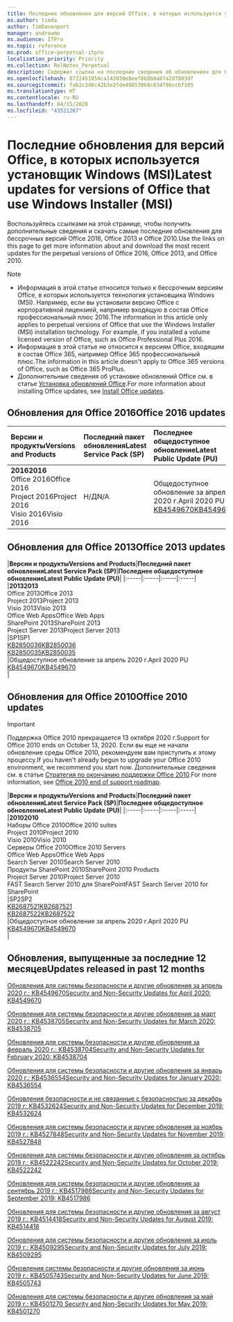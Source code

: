 ```yaml
---
title: Последние обновления для версий Office, в которых используется установщик Windows (MSI)
ms.author: timda
author: TimDavenport
manager: andrewmo
ms.audience: ITPro
ms.topic: reference
ms.prod: office-perpetual-itpro
localization_priority: Priority
ms.collection: RelNotes_Perpetual
description: Содержит ссылки на последние сведения об обновлениях для бессрочных версий Office 2016, Office 2013 и Office 2010 для ИТ-специалистов
ms.openlocfilehash: 0722451054ca143930e8eef868b8a87a2d7803df
ms.sourcegitcommit: fab2c3d8c42b3e2fde49853068c834f96ccbf105
ms.translationtype: HT
ms.contentlocale: ru-RU
ms.lasthandoff: 04/15/2020
ms.locfileid: "43521267"
---
```

# <a name="latest-updates-for-versions-of-office-that-use-windows-installer-msi"></a><span data-ttu-id="8f041-103">Последние обновления для версий Office, в которых используется установщик Windows (MSI)</span><span class="sxs-lookup"><span data-stu-id="8f041-103">Latest updates for versions of Office that use Windows Installer (MSI)</span></span>

<span data-ttu-id="8f041-104">Воспользуйтесь ссылками на этой странице, чтобы получить дополнительные сведения и скачать самые последние обновления для бессрочных версий Office 2016, Office 2013 и Office 2010.</span><span class="sxs-lookup"><span data-stu-id="8f041-104">Use the links on this page to get more information about and download the most recent updates for the perpetual versions of Office 2016, Office 2013, and Office 2010.</span></span>
  
 
> [!NOTE]
> - <span data-ttu-id="8f041-p101">Информация в этой статье относится только к бессрочным версиям Office, в которых используется технология установщика Windows (MSI). Например, если вы установили версию Office с корпоративной лицензией, например входящую в состав Office профессиональный плюс 2016.</span><span class="sxs-lookup"><span data-stu-id="8f041-p101">The information in this article only applies to perpetual versions of Office that use the Windows Installer (MSI) installation technology. For example, if you installed a volume licensed version of Office, such as Office Professional Plus 2016.</span></span>
> - <span data-ttu-id="8f041-107">Информация в этой статье не относится к версиям Office, входящим в состав Office 365, например Office 365 профессиональный плюс.</span><span class="sxs-lookup"><span data-stu-id="8f041-107">The information in this article doesn't apply to Office 365 versions of Office, such as Office 365 ProPlus.</span></span>
> - <span data-ttu-id="8f041-108">Дополнительные сведения об установке обновлений Office см. в статье [Установка обновлений Office](https://support.office.com/article/2ab296f3-7f03-43a2-8e50-46de917611c5).</span><span class="sxs-lookup"><span data-stu-id="8f041-108">For more information about installing Office updates, see [Install Office updates](https://support.office.com/article/2ab296f3-7f03-43a2-8e50-46de917611c5).</span></span> 


## <a name="office-2016-updates"></a><span data-ttu-id="8f041-109">Обновления для Office 2016</span><span class="sxs-lookup"><span data-stu-id="8f041-109">Office 2016 updates</span></span>

|<span data-ttu-id="8f041-110">**Версии и продукты**</span><span class="sxs-lookup"><span data-stu-id="8f041-110">**Versions and Products**</span></span>|<span data-ttu-id="8f041-111">**Последний пакет обновления**</span><span class="sxs-lookup"><span data-stu-id="8f041-111">**Latest Service Pack (SP)**</span></span>|<span data-ttu-id="8f041-112">**Последнее общедоступное обновление**</span><span class="sxs-lookup"><span data-stu-id="8f041-112">**Latest Public Update (PU)**</span></span>|
|:-----|:-----|:-----|
|<span data-ttu-id="8f041-113">**2016**</span><span class="sxs-lookup"><span data-stu-id="8f041-113">**2016**</span></span> <br/> <span data-ttu-id="8f041-114">Office 2016</span><span class="sxs-lookup"><span data-stu-id="8f041-114">Office 2016</span></span>  <br/> <span data-ttu-id="8f041-115">Project 2016</span><span class="sxs-lookup"><span data-stu-id="8f041-115">Project 2016</span></span>  <br/> <span data-ttu-id="8f041-116">Visio 2016</span><span class="sxs-lookup"><span data-stu-id="8f041-116">Visio 2016</span></span>  <br/> |<span data-ttu-id="8f041-117">Н/Д</span><span class="sxs-lookup"><span data-stu-id="8f041-117">N/A</span></span>  <br/> |<span data-ttu-id="8f041-118">Общедоступное обновление за апрель 2020 г.</span><span class="sxs-lookup"><span data-stu-id="8f041-118">April 2020 PU</span></span>  <br/> [<span data-ttu-id="8f041-119">KB4549670</span><span class="sxs-lookup"><span data-stu-id="8f041-119">KB4549670</span></span>](https://support.microsoft.com/help/4549670) <br/> |
   
## <a name="office-2013-updates"></a><span data-ttu-id="8f041-120">Обновления для Office 2013</span><span class="sxs-lookup"><span data-stu-id="8f041-120">Office 2013 updates</span></span>

|<span data-ttu-id="8f041-121">**Версии и продукты**</span><span class="sxs-lookup"><span data-stu-id="8f041-121">**Versions and Products**</span></span>|<span data-ttu-id="8f041-122">**Последний пакет обновления**</span><span class="sxs-lookup"><span data-stu-id="8f041-122">**Latest Service Pack (SP)**</span></span>|<span data-ttu-id="8f041-123">**Последнее общедоступное обновление**</span><span class="sxs-lookup"><span data-stu-id="8f041-123">**Latest Public Update (PU)**</span></span>|
|:-----|:-----|:-----|:-----|
|<span data-ttu-id="8f041-124">**2013**</span><span class="sxs-lookup"><span data-stu-id="8f041-124">**2013**</span></span> <br/> <span data-ttu-id="8f041-125">Office 2013</span><span class="sxs-lookup"><span data-stu-id="8f041-125">Office 2013</span></span>  <br/> <span data-ttu-id="8f041-126">Project 2013</span><span class="sxs-lookup"><span data-stu-id="8f041-126">Project 2013</span></span>  <br/> <span data-ttu-id="8f041-127">Visio 2013</span><span class="sxs-lookup"><span data-stu-id="8f041-127">Visio 2013</span></span>  <br/> <span data-ttu-id="8f041-128">Office Web Apps</span><span class="sxs-lookup"><span data-stu-id="8f041-128">Office Web Apps</span></span>  <br/> <span data-ttu-id="8f041-129">SharePoint 2013</span><span class="sxs-lookup"><span data-stu-id="8f041-129">SharePoint 2013</span></span>  <br/> <span data-ttu-id="8f041-130">Project Server 2013</span><span class="sxs-lookup"><span data-stu-id="8f041-130">Project Server 2013</span></span>  <br/> |<span data-ttu-id="8f041-131">SP1</span><span class="sxs-lookup"><span data-stu-id="8f041-131">SP1</span></span> <br/> [<span data-ttu-id="8f041-132">KB2850036</span><span class="sxs-lookup"><span data-stu-id="8f041-132">KB2850036</span></span>](https://support.microsoft.com/kb/2850036) <br/>[<span data-ttu-id="8f041-133">KB2850035</span><span class="sxs-lookup"><span data-stu-id="8f041-133">KB2850035</span></span>](https://support.microsoft.com/kb/2850035) <br/> |<span data-ttu-id="8f041-134">Общедоступное обновление за апрель 2020 г.</span><span class="sxs-lookup"><span data-stu-id="8f041-134">April 2020 PU</span></span>  <br/> [<span data-ttu-id="8f041-135">KB4549670</span><span class="sxs-lookup"><span data-stu-id="8f041-135">KB4549670</span></span>](https://support.microsoft.com/help/4549670) <br/> |
   
## <a name="office-2010-updates"></a><span data-ttu-id="8f041-136">Обновления для Office 2010</span><span class="sxs-lookup"><span data-stu-id="8f041-136">Office 2010 updates</span></span>
> [!IMPORTANT]
<span data-ttu-id="8f041-137">Поддержка Office 2010 прекращается 13 октября 2020 г.</span><span class="sxs-lookup"><span data-stu-id="8f041-137">Support for Office 2010 ends on October 13, 2020.</span></span> <span data-ttu-id="8f041-138">Если вы еще не начали обновление среды Office 2010, рекомендуем вам приступить к этому процессу.</span><span class="sxs-lookup"><span data-stu-id="8f041-138">If you haven't already begun to upgrade your Office 2010 environment, we recommend you start now.</span></span> <span data-ttu-id="8f041-139">Дополнительные сведения см. в статье [Стратегия по окончанию поддержки Office 2010](https://docs.microsoft.com/DeployOffice/office-2010-end-support-roadmap).</span><span class="sxs-lookup"><span data-stu-id="8f041-139">For more information, see [Office 2010 end of support roadmap](https://docs.microsoft.com/DeployOffice/office-2010-end-support-roadmap).</span></span>

|<span data-ttu-id="8f041-140">**Версии и продукты**</span><span class="sxs-lookup"><span data-stu-id="8f041-140">**Versions and Products**</span></span>|<span data-ttu-id="8f041-141">**Последний пакет обновления**</span><span class="sxs-lookup"><span data-stu-id="8f041-141">**Latest Service Pack (SP)**</span></span>|<span data-ttu-id="8f041-142">**Последнее общедоступное обновление**</span><span class="sxs-lookup"><span data-stu-id="8f041-142">**Latest Public Update (PU)**</span></span>|
|:-----|:-----|:-----|:-----|
|<span data-ttu-id="8f041-143">**2010**</span><span class="sxs-lookup"><span data-stu-id="8f041-143">**2010**</span></span> <br/> <span data-ttu-id="8f041-144">Наборы Office 2010</span><span class="sxs-lookup"><span data-stu-id="8f041-144">Office 2010 suites</span></span>  <br/> <span data-ttu-id="8f041-145">Project 2010</span><span class="sxs-lookup"><span data-stu-id="8f041-145">Project 2010</span></span>  <br/> <span data-ttu-id="8f041-146">Visio 2010</span><span class="sxs-lookup"><span data-stu-id="8f041-146">Visio 2010</span></span>  <br/> <span data-ttu-id="8f041-147">Серверы Office 2010</span><span class="sxs-lookup"><span data-stu-id="8f041-147">Office 2010 Servers</span></span>  <br/> <span data-ttu-id="8f041-148">Office Web Apps</span><span class="sxs-lookup"><span data-stu-id="8f041-148">Office Web Apps</span></span>  <br/> <span data-ttu-id="8f041-149">Search Server 2010</span><span class="sxs-lookup"><span data-stu-id="8f041-149">Search Server 2010</span></span>  <br/> <span data-ttu-id="8f041-150">Продукты SharePoint 2010</span><span class="sxs-lookup"><span data-stu-id="8f041-150">SharePoint 2010 Products</span></span>  <br/> <span data-ttu-id="8f041-151">Project Server 2010</span><span class="sxs-lookup"><span data-stu-id="8f041-151">Project Server 2010</span></span>  <br/> <span data-ttu-id="8f041-152">FAST Search Server 2010 для SharePoint</span><span class="sxs-lookup"><span data-stu-id="8f041-152">FAST Search Server 2010 for SharePoint</span></span>  <br/> |<span data-ttu-id="8f041-153">SP2</span><span class="sxs-lookup"><span data-stu-id="8f041-153">SP2</span></span> <br/>[<span data-ttu-id="8f041-154">KB2687521</span><span class="sxs-lookup"><span data-stu-id="8f041-154">KB2687521</span></span>](https://support.microsoft.com/kb/2687521) <br/> [<span data-ttu-id="8f041-155">KB2687522</span><span class="sxs-lookup"><span data-stu-id="8f041-155">KB2687522</span></span>](https://support.microsoft.com/kb/2687522) <br/> |<span data-ttu-id="8f041-156">Общедоступное обновление за апрель 2020 г.</span><span class="sxs-lookup"><span data-stu-id="8f041-156">April 2020 PU</span></span>  <br/> [<span data-ttu-id="8f041-157">KB4549670</span><span class="sxs-lookup"><span data-stu-id="8f041-157">KB4549670</span></span>](https://support.microsoft.com/help/4549670) <br/>|
   

   
## <a name="updates-released-in-past-12-months"></a><span data-ttu-id="8f041-158">Обновления, выпущенные за последние 12 месяцев</span><span class="sxs-lookup"><span data-stu-id="8f041-158">Updates released in past 12 months</span></span>

[<span data-ttu-id="8f041-159">Обновления для системы безопасности и другие обновления за апрель 2020 г.: KB4549670</span><span class="sxs-lookup"><span data-stu-id="8f041-159">Security and Non-Security Updates for April 2020: KB4549670</span></span>](https://support.microsoft.com/help/4549670)

[<span data-ttu-id="8f041-160">Обновления для системы безопасности и другие обновления за март 2020 г.: KB4538705</span><span class="sxs-lookup"><span data-stu-id="8f041-160">Security and Non-Security Updates for March 2020: KB4538705</span></span>](https://support.microsoft.com/help/4538705)

[<span data-ttu-id="8f041-161">Обновления для системы безопасности и другие обновления за февраль 2020 г.: KB4538704</span><span class="sxs-lookup"><span data-stu-id="8f041-161">Security and Non-Security Updates for February 2020: KB4538704</span></span>](https://support.microsoft.com/help/4538704)

[<span data-ttu-id="8f041-162">Обновления для системы безопасности и другие обновления за январь 2020 г.: KB4536554</span><span class="sxs-lookup"><span data-stu-id="8f041-162">Security and Non-Security Updates for January 2020: KB4536554</span></span>](https://support.microsoft.com/help/4536554)

[<span data-ttu-id="8f041-163">Обновления безопасности и не связанные с безопасностью за декабрь 2019 г: KB4532624</span><span class="sxs-lookup"><span data-stu-id="8f041-163">Security and Non-Security Updates for December 2019: KB4532624</span></span>](https://support.microsoft.com/help/4532624)

[<span data-ttu-id="8f041-164">Обновления для системы безопасности и другие обновления за ноябрь 2019 г.: KB4527848</span><span class="sxs-lookup"><span data-stu-id="8f041-164">Security and Non-Security Updates for November 2019: KB4527848</span></span>](https://support.microsoft.com/help/4527848)

[<span data-ttu-id="8f041-165">Обновления для системы безопасности и другие обновления за октябрь 2019 г.: KB4522242</span><span class="sxs-lookup"><span data-stu-id="8f041-165">Security and Non-Security Updates for October 2019: KB4522242</span></span>](https://support.microsoft.com/help/4522242)

[<span data-ttu-id="8f041-166">Обновления для системы безопасности и другие обновления за сентябрь 2019 г.: KB4517986</span><span class="sxs-lookup"><span data-stu-id="8f041-166">Security and Non-Security Updates for September 2019: KB4517986</span></span>](https://support.microsoft.com/help/4517986 )

[<span data-ttu-id="8f041-167">Обновления для системы безопасности и другие обновления за август 2019 г.: KB4514418</span><span class="sxs-lookup"><span data-stu-id="8f041-167">Security and Non-Security Updates for August 2019: KB4514418</span></span>](https://support.microsoft.com/help/4514418)

[<span data-ttu-id="8f041-168">Обновления для системы безопасности и другие обновления за июль 2019 г.: KB4509295</span><span class="sxs-lookup"><span data-stu-id="8f041-168">Security and Non-Security Updates for July 2019: KB4509295</span></span>](https://support.microsoft.com/help/4509295)

[<span data-ttu-id="8f041-169">Обновления системы безопасности и другие обновления за июнь 2019 г.: KB4505743</span><span class="sxs-lookup"><span data-stu-id="8f041-169">Security and Non-Security Updates for June 2019: KB4505743</span></span>](https://support.microsoft.com/help/4505743)

[<span data-ttu-id="8f041-170">Обновления для системы безопасности и другие обновления за май 2019 г.: KB4501270 </span><span class="sxs-lookup"><span data-stu-id="8f041-170">Security and Non-Security Updates for May 2019: KB4501270 </span></span>](https://support.microsoft.com/help/4501270)

 










 

   

   

  


  
 
  
 
  

  
   
  
